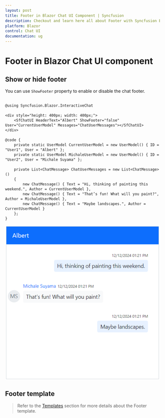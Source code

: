 ```yaml
---
layout: post
title: Footer in Blazor Chat UI Component | Syncfusion
description: Checkout and learn here all about Footer with Syncfusion Blazor Chat UI component in Blazor Server App and Blazor WebAssembly App.
platform: Blazor
control: Chat UI
documentation: ug
---
```


# Footer in Blazor Chat UI component

## Show or hide footer

You can use `ShowFooter` property to enable or disable the chat footer.

```cshtml

@using Syncfusion.Blazor.InteractiveChat

<div style="height: 400px; width: 400px;">
    <SfChatUI HeaderText="Albert" ShowFooter="false" User="CurrentUserModel" Messages="ChatUserMessages"></SfChatUI>
</div>

@code {
    private static UserModel CurrentUserModel = new UserModel() { ID = "User1", User = "Albert" };
    private static UserModel MichaleUserModel = new UserModel() { ID = "User2", User = "Michale Suyama" };

    private List<ChatMessage> ChatUserMessages = new List<ChatMessage>()
    {
        new ChatMessage() { Text = "Hi, thinking of painting this weekend.", Author = CurrentUserModel },
        new ChatMessage() { Text = "That’s fun! What will you paint?", Author = MichaleUserModel },
        new ChatMessage() { Text = "Maybe landscapes.", Author = CurrentUserModel }
    };
}

```

![Blazor Chat UI ShowFooter](./images/show-footer.png)

## Footer template 

> Refer to the [Templates](./templates#footer-template) section for more details about the Footer template.
